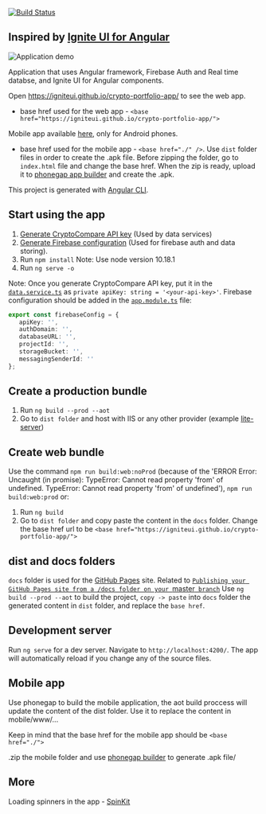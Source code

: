 
[![Build Status](https://travis-ci.org/IgniteUI/crypto-portfolio-app.svg?branch=master)](https://travis-ci.org/IgniteUI/crypto-portfolio-app)

## Inspired by [Ignite UI for Angular](https://github.com/IgniteUI/igniteui-angular)

![Application demo](https://cdn-images-1.medium.com/max/800/1*MmrZOLYrOjGRvluKv_AGIA.gif)

Application that uses Angular framework, Firebase Auth and Real time databse, and Ignite UI for Angular components.

Open https://igniteui.github.io/crypto-portfolio-app/ to see the web app.
 - base href used for the web app - `<base href="https://igniteui.github.io/crypto-portfolio-app/">`

Mobile app available [here](https://drive.google.com/drive/folders/1ooju9wTa-ttdkW_NJJPKkaVtPpMMJTmk?usp=sharing), only for Android phones.
 - base href used for the mobile app - `<base href="./" />`. Use `dist` folder files in order to create the .apk file. Before zipping the folder, go to `index.html` file and change the base href. When the zip is ready, upload it to [phonegap app builder](https://build.phonegap.com/apps) and create the .apk.

This project is generated with [Angular CLI](https://github.com/angular/angular-cli).

## Start using the app
1. [Generate CryptoCompare API key](https://min-api.cryptocompare.com/pricing?utm_source=homepage&utm_medium=banner&utm_campaign=home_banner_cta) (Used by data services)
2. [Generate Firebase configuration](https://firebase.google.com/docs/web/setup) (Used for firebase auth and data storing).
1. Run `npm install`
Note: Use node version 10.18.1
2. Run `ng serve -o`

Note: Once you generate CryptoCompare API key, put it in the [`data.service.ts`](https://github.com/IgniteUI/crypto-portfolio-app/blob/master/src/app/services/data.service.ts#L13) as `private apiKey: string = '<your-api-key>'`.
Firebase configuration should be added in the [`app.module.ts`](https://github.com/IgniteUI/crypto-portfolio-app/blob/master/src/app/app.module.ts#L35) file:

```typescript
export const firebaseConfig = {
   apiKey: '',
   authDomain: '',
   databaseURL: '',
   projectId: '',
   storageBucket: '',
   messagingSenderId: ''
};
```

## Create a production bundle
1. Run `ng build --prod --aot`
2. Go to `dist folder` and host with IIS or any other provider (example [lite-server](https://github.com/johnpapa/lite-server#global-installation))

## Create web bundle
Use the command `npm run build:web:noProd` (because of the 'ERROR Error: Uncaught (in promise): TypeError: Cannot read property 'from' of undefined. TypeError: Cannot read property 'from' of undefined'), `npm run build:web:prod` or:

1. Run `ng build`
2. Go to `dist folder` and copy paste the content in the `docs` folder. Change the base href url to be `<base href="https://igniteui.github.io/crypto-portfolio-app/">`

## dist and docs folders

`docs` folder is used for the [GitHub Pages](https://igniteui.github.io/crypto-portfolio-app/) site. Related to [`Publishing your GitHub Pages site from a /docs folder on your `master` branch`](https://igniteui.github.io/crypto-portfolio-app/)
Use `ng build --prod --aot` to build the project, `copy -> paste` into `docs` folder the generated content in `dist` folder, and replace the `base href`.

## Development server

Run `ng serve` for a dev server. Navigate to `http://localhost:4200/`. The app will automatically reload if you change any of the source files.

## Mobile app

Use phonegap to build the mobile application, the aot build proccess will update the content of the dist folder. Use it to replace the content in mobile/www/...

Keep in mind that the base href for the mobile app should be `<base href="./">`

.zip the mobile folder and use [phonegap builder](https://build.phonegap.com/apps/) to generate .apk file/

## More

Loading spinners in the app - [SpinKit](https://github.com/tobiasahlin/SpinKit)

